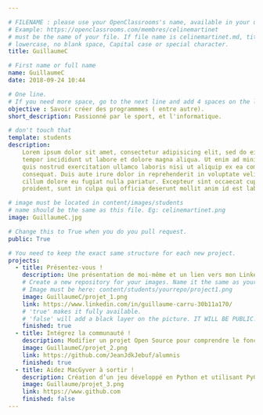 ```yaml
---

# FILENAME : please use your OpenClassrooms's name, available in your url.
# Example: https://openclassrooms.com/membres/celinemartinet
# must be the name of your file. If file name is celinemartinet.md, title is celinemartinet.
# lowercase, no blank space, Capital case or special character.
title: GuillaumeC

# First name or full name
name: GuillaumeC
date: 2018-09-24 10:44

# One line.
# If you need more space, go to the next line and add 4 spaces on the left, as in 'description'.
objective : Savoir créer des programmmes ( entre autre).
short_description: Passionné par le sport, et l'informatique.

# don't touch that
template: students
description:
    Lorem ipsum dolor sit amet, consectetur adipisicing elit, sed do eiusmod
    tempor incididunt ut labore et dolore magna aliqua. Ut enim ad minim veniam,
    quis nostrud exercitation ullamco laboris nisi ut aliquip ex ea commodo
    consequat. Duis aute irure dolor in reprehenderit in voluptate velit esse
    cillum dolore eu fugiat nulla pariatur. Excepteur sint occaecat cupidatat non
    proident, sunt in culpa qui officia deserunt mollit anim id est laborum.

# image must be located in content/images/students
# name should be the same as this file. Eg: celinemartinet.png
image: GuillaumeC.jpg

# Change this to True when you do you pull request.
public: True

# You need to keep the exact same structure for each new project.
projects:
  - title: Présentez-vous !
    description: Une présentation de moi-même et un lien vers mon LinkedIn.
    # Create a new repository for your images. Name it the same as your nickname and profile picture.
    # Image must be here: content/students/yourrepo/project1.png
    image: GuillaumeC/projet_1.png
    link: https://www.linkedin.com/in/guillaume-carru-30b11a170/
    # 'true' makes it fully available.
    # 'false' will add a black layer on the picture. IT WILL BE PUBLIC!
    finished: true
  - title: Intégrez la communauté !
    description: Modifier un projet Open Source pour comprendre le fonctionnement de Git, de Github et des pull requests. 
    image: GuillaumeC/projet_2.png
    link: https://github.com/JeanJdkJebuf/alumnis
    finished: true
  - title: Aidez MacGyver à sortir !
    description: Création d’un jeu développé en Python et utilisant PyGame.
    image: Guillaume/projet_3.png
    link: https://www.github.com
    finished: false
---
```

